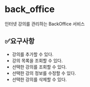 # back_office
인터넷 강의를 관리하는 BackOffice 서비스

## ✅요구사항
* 강의를 추가할 수 있다.
* 강의 목록을 조회할 수 있다.
* 선택한 강의를 조회할 수 있다.
* 선택한 강의 정보를 수정할 수 있다.
* 선택한 강의를 삭제할 수 있다.
